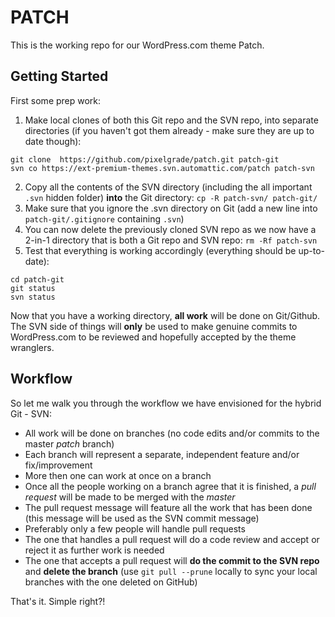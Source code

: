 PATCH
======

This is the working repo for our WordPress.com theme Patch.

Getting Started
--------

First some prep work:

1. Make local clones of both this Git repo and the SVN repo, into separate directories (if you haven't got them already - make sure they are up to date though):
```
git clone  https://github.com/pixelgrade/patch.git patch-git
svn co https://ext-premium-themes.svn.automattic.com/patch patch-svn
```
2. Copy all the contents of the SVN directory (including the all important `.svn` hidden folder) **into** the Git directory:
`cp -R patch-svn/ patch-git/`
3. Make sure that you ignore the .svn directory on Git (add a new line into `patch-git/.gitignore` containing `.svn`)
4. You can now delete the previously cloned SVN repo as we now have a 2-in-1 directory that is both a Git repo and SVN repo:
`rm -Rf patch-svn`
5. Test that everything is working accordingly (everything should be up-to-date):
```
cd patch-git
git status
svn status
```

Now that you have a working directory, **all work** will be done on Git/Github. The SVN side of things will **only** be used to make genuine commits to WordPress.com to be reviewed and hopefully accepted by the theme wranglers.

Workflow
-------

So let me walk you through the workflow we have envisioned for the hybrid Git - SVN:
- All work will be done on branches (no code edits and/or commits to the master *patch* branch)
- Each branch will represent a separate, independent feature and/or fix/improvement
- More then one can work at once on a branch
- Once all the people working on a branch agree that it is finished, a *pull request* will be made to be merged with the *master*
- The pull request message will feature all the work that has been done (this message will be used as the SVN commit message)
- Preferably only a few people will handle pull requests
- The one that handles a pull request will do a code review and accept or reject it as further work is needed
- The one that accepts a pull request will **do the commit to the SVN repo** and **delete the branch** (use `git pull --prune` locally to sync your local branches with the one deleted on GitHub)

That's it. Simple right?!